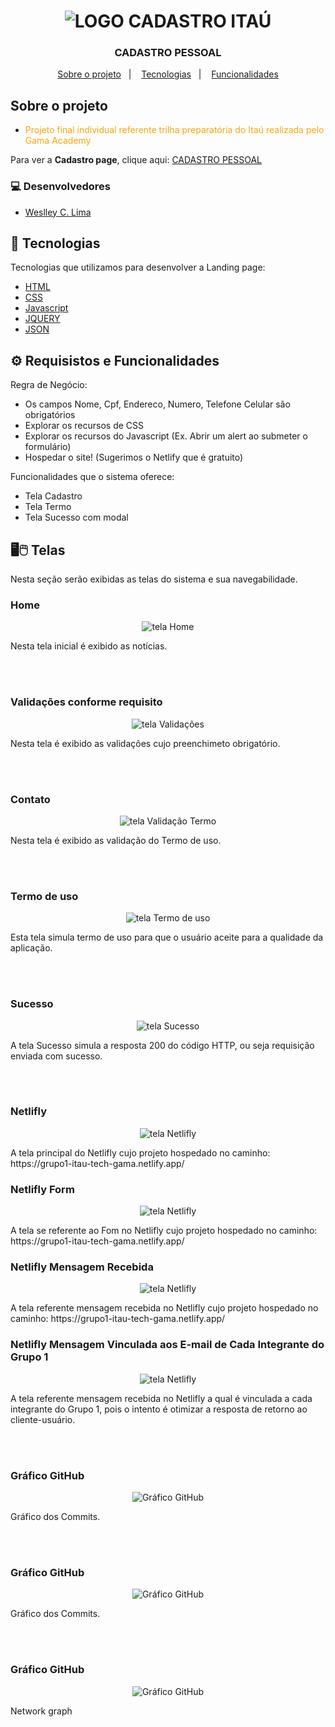 <h1 align="center">
<img src="https://cadastro-itau-gama.netlify.app/images/logotyperedimensionada.png " title="LOGO CADASTRO ITAÚ" />
</h1>

<h3 align="center">
 CADASTRO PESSOAL
</h3>

<p align="center">
  <a href="#-sobre-o-projeto">Sobre o projeto</a>&nbsp;&nbsp;&nbsp;|&nbsp;&nbsp;&nbsp;
  <a href="#-tecnologias">Tecnologias</a>&nbsp;&nbsp;&nbsp;|&nbsp;&nbsp;&nbsp;
  <a href="#-funcionalidades">Funcionalidades</a>
</p>

## Sobre o projeto

- <p style="color: orange;">Projeto final individual referente trilha preparatória do Itaú realizada pelo Gama Academy</p>

Para ver a **Cadastro page**, clique aqui: [CADASTRO PESSOAL](https://cadastro-itau-gama.netlify.app/)</br>

### 💻 Desenvolvedores
- [Weslley C. Lima](https://github.com/WCL79)

## 🚀 Tecnologias 

Tecnologias que utilizamos para desenvolver a Landing page:

- [HTML](https://www.w3schools.com/html/)
- [CSS](https://www.w3schools.com/css/)
- [Javascript](https://www.w3schools.com/js/)
- [JQUERY](https://www.w3schools.com/jquery/default.asp)
- [JSON](https://www.w3schools.com/js/js_json_intro.asp)


## ⚙️ Requisistos e Funcionalidades 

Regra de Negócio:
- Os campos Nome, Cpf, Endereco, Numero, Telefone Celular são obrigatórios
- Explorar os recursos de CSS
- Explorar os recursos do Javascript (Ex. Abrir um alert ao submeter o formulário)
- Hospedar o site! (Sugerimos o Netlify que é gratuito)

Funcionalidades que o sistema oferece:
- Tela Cadastro
- Tela Termo
- Tela Sucesso com modal

## 🖥️🖱️ Telas 

Nesta seção serão exibidas as telas do sistema e sua navegabilidade.

### Home
<p align="center">
<img src="https://cadastro-itau-gama.netlify.app/images/cadastro.JPG" title="tela Home" />
</p>
Nesta tela inicial é exibido as notícias.

<br/><br/>
### Validações conforme requisito

<p align="center">
<img src="https://cadastro-itau-gama.netlify.app/images/validacaoCampos.JPG" title="tela Validações" />
</p>
Nesta tela é exibido as validações cujo preenchimeto obrigatório. 

<br/><br/>
### Contato

<p align="center">
<img src="https://cadastro-itau-gama.netlify.app/images/validacaoCamposTermo.JPG" title="tela Validação Termo" />
</p>
Nesta tela é exibido as validação do Termo de uso.

<br/><br/>
### Termo de uso

<p align="center">
<img src="https://cadastro-itau-gama.netlify.app/images/termo.JPG" title="tela Termo de uso" />
</p>
Esta tela simula termo de uso para que o usuário aceite para a qualidade da aplicação.

<br/><br/>
### Sucesso

<p align="center">
<img src="https://cadastro-itau-gama.netlify.app/images/sucessomodal.JPG" title="tela Sucesso" />
</p>
A tela Sucesso simula a resposta 200 do código HTTP, ou seja requisição enviada com sucesso.

<br/><br/>

### Netlifly

<p align="center">
<img src="https://cadastro-itau-gama.netlify.app/images/netlifly.JPG" title="tela Netlifly" />
</p>
A tela principal do Netlifly cujo projeto hospedado no caminho: https://grupo1-itau-tech-gama.netlify.app/

### Netlifly Form
<p align="center">
<img src="https://cadastro-itau-gama.netlify.app/images/netliflyform.JPG" title="tela Netlifly" />
</p>
A tela se referente ao Fom no Netlifly cujo projeto hospedado no caminho: https://grupo1-itau-tech-gama.netlify.app/



### Netlifly Mensagem Recebida

<p align="center">
<img src="https://cadastro-itau-gama.netlify.app/images/netliflyformmensagem.JPG" title="tela Netlifly" />
</p>
A tela referente mensagem recebida no Netlifly cujo projeto hospedado no caminho: https://grupo1-itau-tech-gama.netlify.app/

### Netlifly Mensagem Vinculada aos E-mail de Cada Integrante do Grupo 1
<p align="center">
<img src="https://cadastro-itau-gama.netlify.app/images/mensagemvinculadaaosemaildosintegrantegrupo.JPG" title="tela Netlifly" />
</p>
A tela referente mensagem recebida no Netlifly a qual é vinculada a cada integrante do Grupo 1, pois o intento é otimizar a resposta de retorno ao cliente-usuário.

<br/><br/>
### Gráfico GitHub

<p align="center">
<img src="https://cadastro-itau-gama.netlify.app/images/githubgrafico.png" title="Gráfico GitHub" />
</p>
Gráfico dos Commits. 

<br/><br/>
### Gráfico GitHub

<p align="center">
<img src="https://cadastro-itau-gama.netlify.app/images/githubgrafico1.png" title="Gráfico GitHub" />
</p>
Gráfico dos Commits. 

<br/><br/>
### Gráfico GitHub

<p align="center">
<img src="https://cadastro-itau-gama.netlify.app/images/githubgrafico2.png" title="Gráfico GitHub" />
</p>
Network graph
